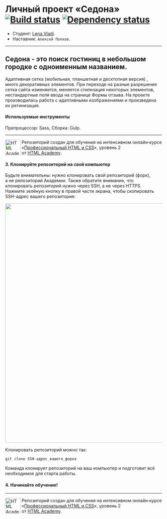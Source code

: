 # Личный проект «Седона» [![Build status][travis-image]][travis-url] [![Dependency status][dependency-image]][dependency-url]

* Студент: [Lena Vladi](https://up.htmlacademy.ru/adaptive/14/user/549115).
* Наставник: `Алексей Попков`.

---

## Седона - это поиск гостиниц в небольшом городке с одноименным названием. 

Адаптивная сетка (мобильная, планшетная и десктопная версия) , много декоративных элементов.
При переходе на разные разрешения сетка сайта изменяется, меняется стилизация некоторых элементов, нестандартные поля ввода на странице Формы отзыва.
На проекте производилась работа с адаптивными изображениями и произведена их ретинизация.

#### Используемые инструменты

Препроцессор: Sass,
Сборка: Gulp.

---

<a href="https://htmlacademy.ru/intensive/adaptive"><img align="left" width="50" height="50" alt="HTML Academy" src="https://up.htmlacademy.ru/static/img/intensive/adaptive/logo-for-github-2.png"></a>

Репозиторий создан для обучения на интенсивном онлайн‑курсе «[Профессиональный HTML и CSS](https://htmlacademy.ru/intensive/adaptive)», уровень 2 от [HTML Academy](https://htmlacademy.ru).

[travis-image]: https://travis-ci.org/htmlacademy-adaptive/549115-sedona.svg?branch=master
[travis-url]: https://travis-ci.org/htmlacademy-adaptive/549115-sedona
[dependency-image]: https://david-dm.org/htmlacademy-adaptive/549115-sedona/dev-status.svg?style=flat-square
[dependency-url]: https://david-dm.org/htmlacademy-adaptive/549115-sedona?type=dev


#### 3. Клонируйте репозиторий на свой компьютер

Будьте внимательны: нужно клонировать свой репозиторий (форк), а не репозиторий Академии. Также обратите внимание, что клонировать репозиторий нужно через SSH, а не через HTTPS. Нажмите зелёную кнопку в правой части экрана, чтобы скопировать SSH-адрес вашего репозитория:

<img width="769" alt="" src="https://cloud.githubusercontent.com/assets/10909/26306241/3f932436-3efb-11e7-8e83-013100c7b3eb.png">

Клонировать репозиторий можно так:

```
git clone SSH-адрес_вашего_форка
```

Команда клонирует репозиторий на ваш компьютер и подготовит всё необходимое для старта работы.

#### 4. Начинайте обучение!

---

<a href="https://htmlacademy.ru/intensive/adaptive"><img align="left" width="50" height="50" alt="HTML Academy" src="https://up.htmlacademy.ru/static/img/intensive/adaptive/logo-for-github-2.png"></a>

Репозиторий создан для обучения на интенсивном онлайн‑курсе «[Профессиональный HTML и CSS](https://htmlacademy.ru/intensive/adaptive)», уровень 2 от [HTML Academy](https://htmlacademy.ru).

[travis-image]: https://travis-ci.org/htmlacademy-adaptive/549115-sedona.svg?branch=master
[travis-url]: https://travis-ci.org/htmlacademy-adaptive/549115-sedona
[dependency-image]: https://david-dm.org/htmlacademy-adaptive/549115-sedona/dev-status.svg?style=flat-square
[dependency-url]: https://david-dm.org/htmlacademy-adaptive/549115-sedona?type=dev
